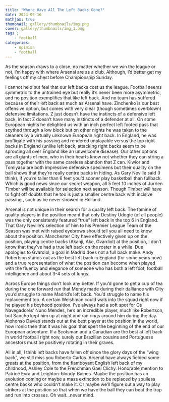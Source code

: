 ```yaml
---
title: "Where Have All The Left Backs Gone?"
date: 2024-05-16
mathjax: true
thumbnail: gallery/thumbnails/img.png
cover: gallery/thumbnails/img_1.png
tags : 
    - football
categories:
    - opinion
    - football
---
```


As the season draws to a close, no matter whether we win the league or not, I’m happy with where Arsenal are as a club. Although, I’d better get my feelings off my chest before Championship Sunday. 

I cannot help but feel that our left backs cost us the league. Football seems symmetric to the untrained eye but really it’s never been more asymmetric, and no position exemplifies that like left back. And no team has suffered because of their left back as much as Arsenal have. Zinchenko is our best offensive option, but comes with very clear (though sometimes overblown) defensive limitations. Z just doesn’t have the instincts of a defensive left back, in fact Z doesn’t have many instincts of a defender at all. On some European nights he delighted us with an inch perfect left footed pass that scythed through a low block but on other nights he was taken to the cleaners by a virtually unknown European right back. In England, he was profligate with his passing and rendered unplayable versus the top right backs in England (unlike left back, attacking right backs seem to be sprouting all over England like an unwelcome disease). Our other options are all giants of men, who in their hearts know not whether they can string a pass together with the same careless abandon that Z can. Kiwior and Tomiyasu are both impressive defensive specimens but their quality on the ball shows that they’re really centre backs in hiding. As Gary Neville said (I think), if you’re taller than 6 feet you’d sooner play basketball than fullback. Which is good news since our secret weapon, all 5 feet 10 inches of Jurrien Timber will be available for selection next season. Though Timber will have to fight off doubts that he too is just a smaller centre back with incisive passing , such as he never showed in Holland. 

Arsenal is not unique in their search for a quality left back. The famine of quality players in the position meant that only Destiny Udogie (of all people) was the only consistently featured “true” left back in the top 6 in England. That Gary Neville’s selection of him to his Premier League Team of the Season was met with raised eyebrows should tell you all need to know about the position. Manchester City have effectively given up on the position, playing centre backs (Akanji, Ake, Gvardiol) at the position, I don’t know that they’ve had a true left back on the roster in a while. Due apologies to Gvardiol, a goal in Madrid does not a full back make. Andy Robertson stands out as the best left back in England (for some years now) and a true representation of what the position can become when played with the fluency and elegance of someone who has both a left foot, football intelligence and about 3-4 sets of lungs. 

Across Europe things don’t look any better. If you’d gone to get a cup of tea during the one forward run that Mendy made during their dalliance with City you’d struggle to name Madrid’s left back. You’d struggle to name his replacement too. A certain Welshman could walk into the squad right now if he played his boyhood position. I’ve always had a soft spot for Os Navegadores’ Nuno Mendes, he’s an incredible player, much like Robertson, but Sancho kept him up at night and ran rings around him during the day. Alphonso Davies stands out at the best player at the position in the world, how ironic then that it was his goal that spelt the beginning of the end of our European adventure. If a Scotsman and a Canadian are the best at left back in world football right now, surely our Brazilian cousins and Portuguese ancestors must be positively rotating in their graves. 

All in all, I think left backs have fallen off since the glory days of the “wing back”, we still miss you Roberto Carlos. Arsenal have always fielded some greats at the position, from the flamboyant English left back of my childhood, Ashley Cole to the Frenchman Gael Clichy. Honorable mention to Patrice Evra and Leighton-bloody-Baines. Maybe the position has an evolution coming or maybe a mass extinction to be replaced by soulless centre backs who couldn’t make it. Or maybe we’ll figure out a way to play strikers at the position so that when we have the ball they can beat the trap and run into crosses. Oh wait…never mind.